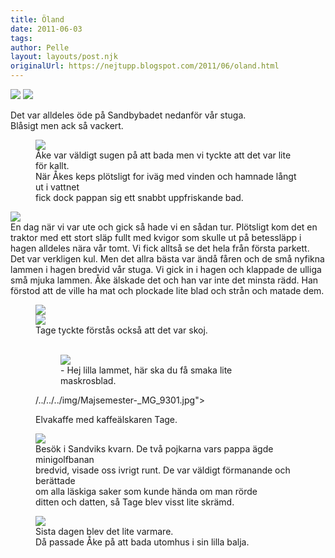 ```yaml
---
title: Öland
date: 2011-06-03
tags: 	
author: Pelle
layout: layouts/post.njk
originalUrl: https://nejtupp.blogspot.com/2011/06/oland.html
---
```


 <img src="../../../img/2011/06/Majsemester-_MG_9331.jpg"> <img src="../../../img/2011/06/Majsemester-_MG_9338.jpg">
	<figcaption>Det var alldeles öde på Sandbybadet nedanför vår stuga.<br>Blåsigt men ack så vackert.</figcaption>
</figure>



<figure>
	 <img src="../../../img/2011/06/Majsemester-_MG_9358.jpg">
	<figcaption>Åke var väldigt sugen på att bada men vi tyckte att det var lite för kallt.<br>När Åkes keps plötsligt for iväg med vinden och hamnade långt ut i vattnet<br>fick dock pappan sig ett snabbt uppfriskande bad.</figcaption>
</figure>

</div> <img src="../../../img/2011/06/Majsemester-_MG_9525.jpg"><br>En dag när vi var ute och gick så hade vi en sådan tur. Plötsligt kom det en traktor med ett stort släp fullt med kvigor som skulle ut på betessläpp i hagen alldeles nära vår tomt. Vi fick alltså se det hela från första parkett. Det var verkligen kul. Men det allra bästa var ändå fåren och de små nyfikna lammen i hagen bredvid vår stuga. Vi gick in i hagen och klappade de ulliga små mjuka lammen. Åke  älskade det och han var inte det minsta rädd. Han förstod att de ville ha mat och plockade lite blad och strån och matade dem.

<figure>
	 <img src="../../../img/2011/06/Majsemester-_MG_9503.jpg"><br> <img src="../../../img/2011/06/Majsemester-_MG_9536.jpg">
	<figcaption>Tage tyckte förstås också att det var skoj.<br><br></span></span></div>

<figure>
	 <img src="../../../img/2011/06/Majsemester-_MG_9487.jpg">
	<figcaption>- Hej lilla lammet, här ska du få smaka lite maskrosblad.</figcaption>
</figure>



<figure>
</figure>

/../../../img/Majsemester-_MG_9301.jpg">
	<figcaption>Elvakaffe med kaffeälskaren Tage.</figcaption>
</figure>



<figure>
	 <img src="../../../img/2011/06/Majsemester-_MG_9286.jpg">
	<figcaption>Besök i Sandviks kvarn. De två pojkarna vars pappa ägde minigolfbanan<br>bredvid, visade oss ivrigt runt. De var väldigt förmanande och berättade<br>om alla läskiga saker som kunde hända om man rörde<br>ditten och datten, så Tage blev visst lite skrämd.</figcaption>
</figure>



<figure>
	 <img src="../../../img/2011/06/Majsemester-_MG_9436.jpg">
	<figcaption>Sista dagen blev det lite varmare.<br>Då passade Åke på att bada utomhus i sin lilla balja.</figcaption>
</figure>
